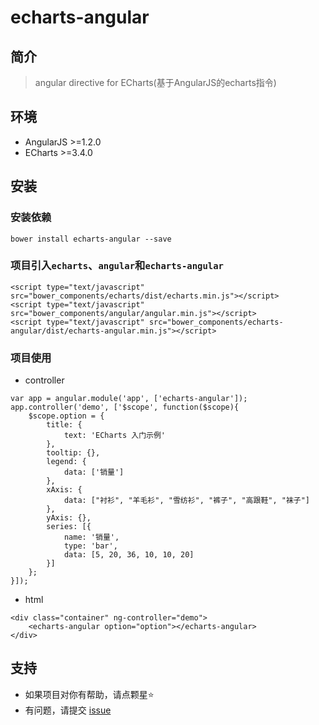 # echarts-angular

## 简介
> angular directive for ECharts(基于AngularJS的echarts指令)

## 环境
- AngularJS >=1.2.0
- ECharts >=3.4.0

## 安装

### 安装依赖

```
bower install echarts-angular --save
```

### 项目引入`echarts`、`angular`和`echarts-angular`

```
<script type="text/javascript" src="bower_components/echarts/dist/echarts.min.js"></script>
<script type="text/javascript" src="bower_components/angular/angular.min.js"></script>
<script type="text/javascript" src="bower_components/echarts-angular/dist/echarts-angular.min.js"></script>
```

### 项目使用

- controller
```
var app = angular.module('app', ['echarts-angular']);
app.controller('demo', ['$scope', function($scope){
	$scope.option = {
		title: {
			text: 'ECharts 入门示例'
		},
		tooltip: {},
		legend: {
			data: ['销量']
		},
		xAxis: {
			data: ["衬衫", "羊毛衫", "雪纺衫", "裤子", "高跟鞋", "袜子"]
		},
		yAxis: {},
		series: [{
			name: '销量',
			type: 'bar',
			data: [5, 20, 36, 10, 10, 20]
		}]
	};
}]);
```

- html

```
<div class="container" ng-controller="demo">
	<echarts-angular option="option"></echarts-angular>
</div>
```

## 支持

- 如果项目对你有帮助，请点颗星:star:
- 有问题，请提交 [issue](https://github.com/twp0217/echarts-angular/issues)
